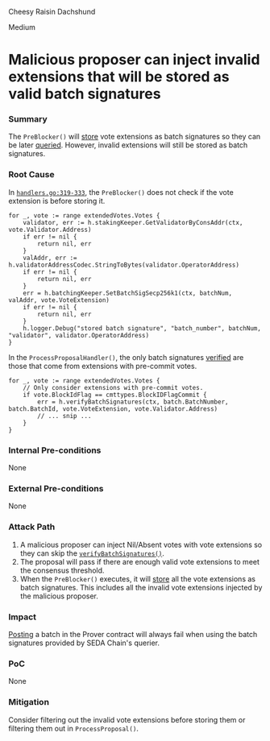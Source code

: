 Cheesy Raisin Dachshund

Medium

# Malicious proposer can inject invalid extensions that will be stored as valid batch signatures

### Summary

The `PreBlocker()` will [store](https://github.com/sherlock-audit/2024-12-seda-protocol/blob/main/seda-chain/app/abci/handlers.go#L328) vote extensions as batch signatures so they can be later [queried](https://github.com/sherlock-audit/2024-12-seda-protocol/blob/main/seda-chain/x/batching/keeper/querier.go#L28-L53). However, invalid extensions will still be stored as batch signatures.

### Root Cause

In [`handlers.go:319-333`](https://github.com/sherlock-audit/2024-12-seda-protocol/blob/main/seda-chain/app/abci/handlers.go#L319-L333), the `PreBlocker()` does not check if the vote extension is before storing it.

```golang
for _, vote := range extendedVotes.Votes {
	validator, err := h.stakingKeeper.GetValidatorByConsAddr(ctx, vote.Validator.Address)
	if err != nil {
		return nil, err
	}
	valAddr, err := h.validatorAddressCodec.StringToBytes(validator.OperatorAddress)
	if err != nil {
		return nil, err
	}
	err = h.batchingKeeper.SetBatchSigSecp256k1(ctx, batchNum, valAddr, vote.VoteExtension)
	if err != nil {
		return nil, err
	}
	h.logger.Debug("stored batch signature", "batch_number", batchNum, "validator", validator.OperatorAddress)
}
```

In the `ProcessProposalHandler()`, the only batch signatures [verified](https://github.com/sherlock-audit/2024-12-seda-protocol/blob/main/seda-chain/app/abci/handlers.go#L261-L270) are those that come from extensions with pre-commit votes. 

```golang
for _, vote := range extendedVotes.Votes {
	// Only consider extensions with pre-commit votes.
	if vote.BlockIdFlag == cmttypes.BlockIDFlagCommit {
		err = h.verifyBatchSignatures(ctx, batch.BatchNumber, batch.BatchId, vote.VoteExtension, vote.Validator.Address)
		// ... snip ...
	}
}
```

### Internal Pre-conditions

None

### External Pre-conditions

None

### Attack Path

1. A malicious proposer can inject Nil/Absent votes with vote extensions so they can skip the [`verifyBatchSignatures()`](https://github.com/sherlock-audit/2024-12-seda-protocol/blob/main/seda-chain/app/abci/handlers.go#L264).
2. The proposal will pass if there are enough valid vote extensions to meet the consensus threshold.
3. When the `PreBlocker()` executes, it will [store](https://github.com/sherlock-audit/2024-12-seda-protocol/blob/main/seda-chain/app/abci/handlers.go#L328) all the vote extensions as batch signatures. This includes all the invalid vote extensions injected by the malicious proposer.

### Impact

[Posting](https://github.com/sherlock-audit/2024-12-seda-protocol/blob/main/seda-evm-contracts/contracts/provers/Secp256k1ProverV1.sol#L90-L133) a batch in the Prover contract will always fail when using the batch signatures provided by SEDA Chain's querier. 

### PoC

None

### Mitigation

Consider filtering out the invalid vote extensions before storing them or filtering them out in `ProcessProposal()`.
